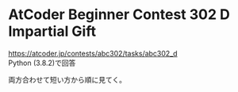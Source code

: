 # AtCoder Beginner Contest 302 D Impartial Gift  
https://atcoder.jp/contests/abc302/tasks/abc302_d  
Python (3.8.2)で回答  

両方合わせて短い方から順に見てく。
